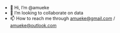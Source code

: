 - 👋 Hi, I’m @amueke
- 💞️ I’m looking to collaborate on data 
- 📫 How to reach me through amueke@gmail.com / amueke@outlook.com

<!---
amueke/amueke is a ✨ special ✨ repository because its `README.md` (this file) appears on your GitHub profile.
You can click the Preview link to take a look at your changes.
--->
